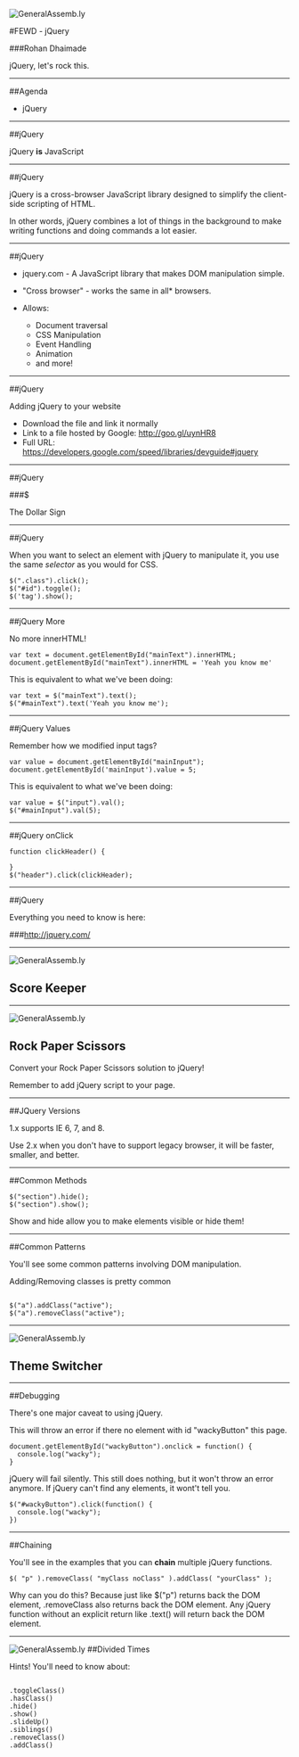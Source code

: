 ![GeneralAssemb.ly](../../img/icons/FEWD_Logo.png)

#FEWD - jQuery

###Rohan Dhaimade

jQuery, let's rock this.

---


##Agenda

*	jQuery

---

##jQuery


jQuery __is__ JavaScript

---


##jQuery

jQuery is a cross-browser JavaScript library designed to simplify the client-side scripting of HTML.

In other words, jQuery combines a lot of things in the background to make writing functions and doing commands a lot easier.


---

##jQuery

*	jquery.com - A JavaScript library that makes DOM manipulation simple.

*	"Cross browser" - works the same in all* browsers.

*	Allows:
	*	Document traversal
	*	CSS Manipulation
	*	Event Handling
	*	Animation
	*	and more!

---


##jQuery

Adding jQuery to your website

* Download the file and link it normally
* Link to a file hosted by Google: http://goo.gl/uynHR8
* Full URL: https://developers.google.com/speed/libraries/devguide#jquery


---

##jQuery

###$

The Dollar Sign

---

##jQuery

When you want to select an element with jQuery to manipulate it, you use the same *selector* as you would for CSS.

```
$(".class").click();
$("#id").toggle();
$('tag').show();
```

---

##jQuery More

No more innerHTML!

```
var text = document.getElementById("mainText").innerHTML;
document.getElementById("mainText").innerHTML = 'Yeah you know me'
```

This is equivalent to what we've been doing:

```
var text = $("mainText").text();
$("#mainText").text('Yeah you know me');
```

---

##jQuery Values

Remember how we modified input tags?

```
var value = document.getElementById("mainInput");
document.getElementById('mainInput').value = 5;
```

This is equivalent to what we've been doing:

```
var value = $("input").val();
$("#mainInput").val(5);
```

---

##jQuery onClick

```
function clickHeader() {

}
$("header").click(clickHeader);

```

---

##jQuery

Everything you need to know is here:

###http://jquery.com/

---

![GeneralAssemb.ly](../../img/icons/code_along.png)
## Score Keeper


--- 

![GeneralAssemb.ly](../../img/icons/instr_lab.png)
## Rock Paper Scissors

Convert your Rock Paper Scissors solution to jQuery!

Remember to add jQuery script to your page. 


---

##JQuery Versions

1.x supports IE 6, 7, and 8.

Use 2.x when you don't have to support legacy browser, it will be faster, smaller, and better.

---

##Common Methods

```
$("section").hide();
$("section").show();
```

Show and hide allow you to make elements visible or hide them!

---

##Common Patterns 

You'll see some common patterns involving DOM manipulation.

Adding/Removing classes is pretty common

```

$("a").addClass("active");
$("a").removeClass("active");

```

---

![GeneralAssemb.ly](../../img/icons/code_along.png)
## Theme Switcher

---

##Debugging

There's one major caveat to using jQuery.

This will throw an error if there no element with id "wackyButton" this page.

```
document.getElementById("wackyButton").onclick = function() {
  console.log("wacky");
}
```

jQuery will fail silently. This still does nothing, but it won't throw an error anymore. If jQuery can't find any elements, it wont't tell you.

```
$("#wackyButton").click(function() {
  console.log("wacky");
})
```

---

##Chaining

You'll see in the examples that you can __chain__ multiple jQuery functions.

```
$( "p" ).removeClass( "myClass noClass" ).addClass( "yourClass" );
```

Why can you do this? Because just like $("p") returns back the DOM element, .removeClass also returns back the DOM element. Any jQuery function without an explicit return like .text() will return back the DOM element.

---

![GeneralAssemb.ly](../../img/icons/exercise_icon_md.png)
##Divided Times

Hints!
You'll need to know about:
```

.toggleClass()
.hasClass()
.hide()
.show()
.slideUp()
.siblings()
.removeClass()
.addClass()

```
